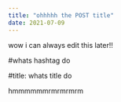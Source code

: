 ```yaml
---
title: "ohhhhh the POST title"
date: 2021-07-09
---
```




wow i can always edit this later!!

#whats hashtag do

#title: whats title do

hmmmmmmrmrmrmrm
